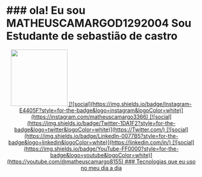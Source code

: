 # ### ola! Eu sou MATHEUSCAMARGOD1292004 Sou Estudante de sebastião de castro
<div align="center">
  <a href="https://github.com/MATHEUSCAMARGOD1292004>
    <img height="150em" src="https://github-readme-stats.vercel.app/api?username=matheuscamargodesa3366&count_private=true&include_all_commits=true&show_icons=true&theme=dracula&hide_border=false&show_owner=true"/>
    <img height="150em" src="https://github-readme-stats.vercel.app/api/top-langs/?username=dsouloficial&theme=dracula&hide_border=false&&layout=compact"/>
[![social](https://img.shields.io/badge/Instagram-E4405F?style=for-the-badge&logo=instagram&logoColor=white)](https://instagram.com/matheuscamargo3366)
[![social](https://img.shields.io/badge/Twitter-1DA1F2?style=for-the-badge&logo=twitter&logoColor=white)](https://Twitter.com/)
[![social](https://img.shields.io/badge/LinkedIn-0077B5?style=for-the-badge&logo=linkedin&logoColor=white)](https://linkedin.com/in/)
[![social](https://img.shields.io/badge/YouTube-FF0000?style=for-the-badge&logo=youtube&logoColor=white)](https://youtube.com/@matheuscamargo8155)
### Tecnologias que eu uso no meu dia a dia 
